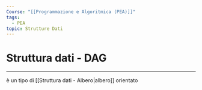 ```yaml
---
Course: "[[Programmazione e Algoritmica (PEA)]]"
tags:
  - PEA
topic: Strutture Dati
---
```

# Struttura dati - DAG
---

è un tipo di [[Struttura dati - Albero|albero]] orientato 
